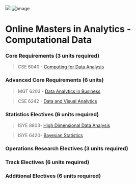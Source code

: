 ![](https://www.google.com/url?sa=i&source=images&cd=&cad=rja&uact=8&ved=2ahUKEwir3NCT84blAhXVfysKHWxiAZEQjRx6BAgBEAQ&url=%2Furl%3Fsa%3Di%26source%3Dimages%26cd%3D%26ved%3D%26url%3Dhttps%253A%252F%252Fcommons.wikimedia.org%252Fwiki%252FFile%253AGeorgia_Tech_shortened_logo.png%26psig%3DAOvVaw0gwFDaBVzImFfPZTvj_cf2%26ust%3D1570426067339709&psig=AOvVaw0gwFDaBVzImFfPZTvj_cf2&ust=1570426067339709)
![image](https://user-images.githubusercontent.com/32135867/66264716-a5ec3000-e7bf-11e9-8d3e-8fdad084669c.png)

# Online Masters in Analytics - Computational Data

### Core Requirements (3 units required) 
> CSE 6040 - [Computing for Data Analysis](https://github.com/godsylla/cse6040-computing-for-data-analysis)

### Advanced Core Requirements (6 units)
> MGT 6203 - [Data Analytics in Business]()

> CSE 6242 - [Data and Visual Analytics]()

### Statistics Electives (6 units required)
> ISYE 8803- [High Dimensional Data Analysis](https://github.com/godsylla/isye8803-high-dimensional-data-analysis)

> ISYE 6420- [Bayesian Statistics](https://github.com/godsylla/isye6420-bayesian-statistics)

### Operations Research Electives (3 units required)
### Track Electives (6 units required)
### Additional Electives (6 units required)
